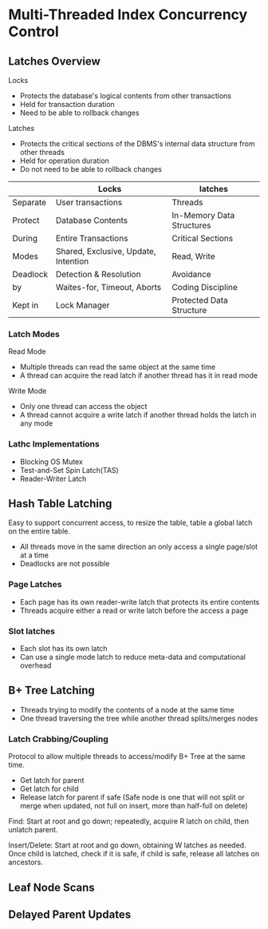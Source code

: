 # Multi-Threaded Index Concurrency Control

## Latches Overview

Locks

- Protects the database's logical contents from other transactions
- Held for transaction duration
- Need to be able to rollback changes

Latches

- Protects the critical sections of the DBMS's internal data structure from other threads
- Held for operation duration
- Do not need to be able to rollback changes

||Locks|latches|
|---|---|---|
|Separate|User transactions|Threads|
|Protect|Database Contents|In-Memory Data Structures|
|During|Entire Transactions|Critical Sections|
|Modes|Shared, Exclusive, Update, Intention|Read, Write|
|Deadlock|Detection & Resolution|Avoidance|
|by|Waites-for, Timeout, Aborts|Coding Discipline|
|Kept in|Lock Manager|Protected Data Structure|

### Latch Modes

Read Mode

- Multiple threads can read the same object at the same time
- A thread can acquire the read latch if another thread has it in read mode

Write Mode

- Only one thread can access the object
- A thread cannot acquire a write latch if another thread holds the latch in any mode

### Lathc Implementations

- Blocking OS Mutex
- Test-and-Set Spin Latch(TAS)
- Reader-Writer Latch

## Hash Table Latching

Easy to support concurrent access, to resize the table, table a global latch on the entire table.

- All threads move in the same direction an only access a single page/slot at a time
- Deadlocks are not possible

### Page Latches

- Each page has its own reader-write latch that protects its entire contents
- Threads acquire either a read or write latch before the access a page

### Slot latches

- Each slot has its own latch
- Can use a single mode latch to reduce meta-data and computational overhead

## B+ Tree Latching

- Threads trying to modify the contents of a node at the same time
- One thread traversing the tree while another thread splits/merges nodes

### Latch Crabbing/Coupling

Protocol to allow multiple threads to access/modify B+ Tree at the same time.

- Get latch for parent
- Get latch for child
- Release latch for parent if safe (Safe node is one that will not split or merge when updated, not full on insert, more than half-full on delete)

Find: Start at root and go down; repeatedly, acquire R latch on child, then unlatch parent.

Insert/Delete: Start at root and go down, obtaining W latches as needed. Once child is latched, check if it is safe, if child is safe, release all latches on ancestors.

## Leaf Node Scans

## Delayed Parent Updates
